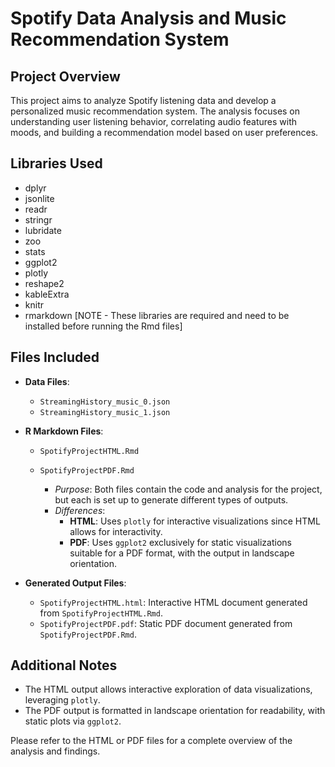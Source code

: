 # Spotify Data Analysis and Music Recommendation System

## Project Overview
This project aims to analyze Spotify listening data and develop a personalized music recommendation system. The analysis focuses on understanding user listening behavior, correlating audio features with moods, and building a recommendation model based on user preferences.

## Libraries Used
- dplyr
- jsonlite
- readr
- stringr
- lubridate
- zoo
- stats
- ggplot2
- plotly
- reshape2
- kableExtra
- knitr
- rmarkdown
[NOTE - These libraries are required and need to be installed before running the Rmd files]

## Files Included
- **Data Files**:
  - `StreamingHistory_music_0.json`
  - `StreamingHistory_music_1.json`

- **R Markdown Files**:
  - `SpotifyProjectHTML.Rmd`
  - `SpotifyProjectPDF.Rmd`

    - *Purpose*: Both files contain the code and analysis for the project, but each is set up to generate different types of outputs.
    - *Differences*: 
        - **HTML**: Uses `plotly` for interactive visualizations since HTML allows for interactivity.
        - **PDF**: Uses `ggplot2` exclusively for static visualizations suitable for a PDF format, with the output in landscape orientation.

- **Generated Output Files**:
  - `SpotifyProjectHTML.html`: Interactive HTML document generated from `SpotifyProjectHTML.Rmd`.
  - `SpotifyProjectPDF.pdf`: Static PDF document generated from `SpotifyProjectPDF.Rmd`.

## Additional Notes
- The HTML output allows interactive exploration of data visualizations, leveraging `plotly`.
- The PDF output is formatted in landscape orientation for readability, with static plots via `ggplot2`.

Please refer to the HTML or PDF files for a complete overview of the analysis and findings.
